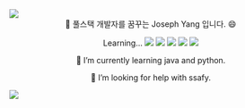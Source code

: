 <img src="https://capsule-render.vercel.app/api?type=Slice&color=f7ecd8&height=170&section=header&text=devyoseph&animation=twinkling&fontSize=70&fontAlignY=45&fontColor=5a3327"/>

<div align="center">
👋 풀스택 개발자를 꿈꾸는 Joseph Yang 입니다. 😄 
 
Learning...
 <img src="https://postfiles.pstatic.net/MjAyMTExMTNfODAg/MDAxNjM2Nzg0NDI5OTc3.uf9dTA6paKwHVY1o5Oz9DtOdGzngBWSzssADf5pZdgMg.EN5uzLwiXrTTIlAbSg1HeFTFs-OdvpnF6S-Xv_YyYDYg.GIF.josephdev123/%EB%B0%B0%EA%B2%BD5.gif?type=w966">
<img src="https://img.shields.io/badge/-Python-000000?style=flat&logo=Python">
<img src="https://img.shields.io/badge/-Java-000000?style=flat&logo=Java">
<img src="https://img.shields.io/badge/-JavaScript-000000?style=flat&logo=JavaScript">
<img src="https://img.shields.io/badge/-Git-000000?style=flat&logo=Git">

🌱 I’m currently learning java and python.

🤔 I’m looking for help with ssafy.
</div>
<img src="https://capsule-render.vercel.app/api?type=slice&color=f7ecd8&height=120&section=footer&text=&fontSize=90" />
